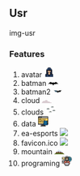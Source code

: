 ## Usr
img-usr
### Features

 1. avatar  <img src="https://github.com/julyanto2/src/blob/master/avatar.png" width="20px">
 2. batman  <img src="https://github.com/julyanto2/src/blob/master/batman.png" width="20px">
 3. batman2  <img src="https://github.com/julyanto2/src/blob/master/batman2.png" width="20px">
 4. cloud   <img src="https://github.com/julyanto2/src/blob/master/cloud.png" width="20px">
 5. clouds  <img src="https://github.com/julyanto2/src/blob/master/clouds.png" width="20px">
 6. data  <img src="https://github.com/julyanto2/src/blob/master/data.png" width="20px">
 7. ea-esports  <img src="https://github.com/julyanto2/src/blob/master/3a-esports.png" width="20px">
 8. favicon.ico  <img src="https://github.com/julyanto2/src/blob/master/favicon.ico" width="20px">
 9. mountain  <img src="https://github.com/julyanto2/src/blob/master/mountain.png" width="20px">
10. programing <img src="https://github.com/julyanto2/src/blob/master/programing.png" width="20px">
